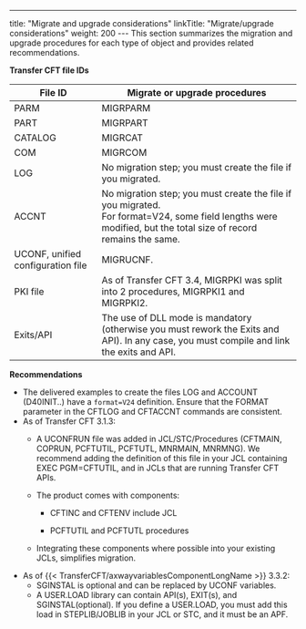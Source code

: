 ---
title: "Migrate and upgrade considerations"
linkTitle: "Migrate/upgrade considerations"
weight: 200
--- This section summarizes the migration and upgrade procedures for each type of object and provides related recommendations.

**Transfer CFT file IDs**

| File ID  | Migrate or upgrade procedures  |
| --- | --- |
| PARM  | MIGRPARM  |
| PART  | MIGRPART  |
| CATALOG  | MIGRCAT  |
| COM  | MIGRCOM  |
| LOG  | No migration step; you must create the file if you migrated.  |
| ACCNT  | No migration step; you must create the file if you migrated.<br/> For format=V24, some field lengths were modified, but the total size of record remains the same. |
| UCONF, unified configuration file  | MIGRUCNF.  |
| PKI file  | As of Transfer CFT 3.4, MIGRPKI was split into 2 procedures, MIGRPKI1 and MIGRPKI2.  |
| Exits/API  | The use of DLL mode is mandatory (otherwise you must rework the Exits and API). In any case, you must compile and link the exits and API.  |

**Recommendations**

- The delivered examples to create the files LOG and ACCOUNT (D40INIT..) have a `format=V24` definition. Ensure that the FORMAT parameter in the CFTLOG and CFTACCNT commands are consistent.
- As of Transfer CFT 3.1.3:
    - A UCONFRUN file was added in JCL/STC/Procedures (CFTMAIN, COPRUN, PCFTUTIL, PCFTUTL, MNRMAIN, MNRMNG). We recommend adding the definition of this file in your JCL containing EXEC PGM=CFTUTIL, and in JCLs that are running Transfer CFT APIs.

    - The product comes with components:

        - CFTINC and CFTENV include JCL

        - PCFTUTIL and PCFTUTL procedures

    - Integrating these components where possible into your existing JCLs, simplifies migration.
- As of {{< TransferCFT/axwayvariablesComponentLongName >}} 3.3.2:
    - SGINSTAL is optional and can be replaced by UCONF variables.
    - A USER.LOAD library can contain API(s), EXIT(s), and SGINSTAL(optional). If you define a USER.LOAD, you must add this load in STEPLIB/JOBLIB in your JCL or STC, and it must be an APF.

